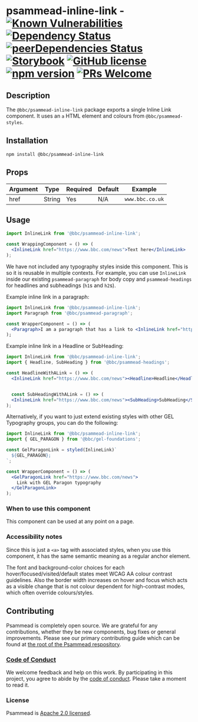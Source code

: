 # psammead-inline-link - [![Known Vulnerabilities](https://snyk.io/test/github/bbc/psammead/badge.svg?targetFile=packages%2Fcomponents%2Fpsammead-inline-link%2Fpackage.json)](https://snyk.io/test/github/bbc/psammead?targetFile=packages%2Fcomponents%2Fpsammead-inline-link%2Fpackage.json) [![Dependency Status](https://david-dm.org/bbc/psammead.svg?path=packages/components/psammead-inline-link)](https://david-dm.org/bbc/psammead?path=packages/components/psammead-inline-link) [![peerDependencies Status](https://david-dm.org/bbc/psammead/peer-status.svg?path=packages/components/psammead-inline-link)](https://david-dm.org/bbc/psammead?path=packages/components/psammead-inline-link&type=peer) [![Storybook](https://raw.githubusercontent.com/storybooks/brand/master/badge/badge-storybook.svg?sanitize=true)](https://bbc.github.io/psammead/?path=/story/inlinelink--default) [![GitHub license](https://img.shields.io/badge/license-Apache%202.0-blue.svg)](https://github.com/bbc/psammead/blob/latest/LICENSE) [![npm version](https://img.shields.io/npm/v/@bbc/psammead-inline-link.svg)](https://www.npmjs.com/package/@bbc/psammead-inline-link) [![PRs Welcome](https://img.shields.io/badge/PRs-welcome-brightgreen.svg)](https://reactjs.org/docs/how-to-contribute.html#your-first-pull-request)

## Description

The `@bbc/psammead-inline-link` package exports a single Inline Link component. It uses an `a` HTML element and colours from `@bbc/psammead-styles`.

## Installation

`npm install @bbc/psammead-inline-link`

## Props

| Argument | Type   | Required | Default | Example         |
| -------- | ------ | -------- | ------- | --------------- |
| href     | String | Yes      | N/A     | `www.bbc.co.uk` |

## Usage

```jsx
import InlineLink from '@bbc/psammead-inline-link';

const WrappingComponent = () => (
  <InlineLink href="https://www.bbc.com/news">Text here</InlineLink>
);
```

We have not included any typography styles inside this component. This is so it is reusable in multiple contexts. For example, you can use `InlineLink` inside our existing `psammead-paragraph` for body copy and `psammead-headings` for headlines and subheadings (`h1`s and `h2`s).

Example inline link in a paragraph:

```jsx
import InlineLink from '@bbc/psammead-inline-link';
import Paragraph from '@bbc/psammead-paragraph';

const WrapperComponent = () => (
  <Paragraph>I am a paragraph that has a link to <InlineLink href="https://www.bbc.com/news">the BBC News front page</InlineLink>.<Paragraph>
);
```

Example inline link in a Headline or SubHeading:

```jsx
import InlineLink from '@bbc/psammead-inline-link';
import { Headline, SubHeading } from '@bbc/psammead-headings';

const HeadlineWithALink = () => (
  <InlineLink href="https://www.bbc.com/news"><Headline>Headline</Headline></InlineLink>


  const SubHeadingWithALink = () => (
  <InlineLink href="https://www.bbc.com/news"><SubHeading>SubHeading</SubHeading></InlineLink>
);
```

Alternatively, if you want to just extend existing styles with other GEL Typography groups, you can do the following:

```jsx
import InlineLink from '@bbc/psammead-inline-link';
import { GEL_PARAGON } from '@bbc/gel-foundations';

const GelParagonLink = styled(InlineLink)`
  ${GEL_PARAGON};
`;

const WrapperComponent = () => (
  <GelParagonLink href="https://www.bbc.com/news">
    Link with GEL Paragon typography
  </GelParagonLink>
);
```

### When to use this component

This component can be used at any point on a page.

<!-- ### When not to use this component -->

### Accessibility notes

Since this is just a `<a>` tag with associated styles, when you use this component, it has the same semantic meaning as a regular anchor element.

The font and background-color choices for each hover/focused/visited/default states meet WCAG AA colour contrast guidelines. Also the border width increases on hover and focus which acts as a visible change that is not colour dependent for high-contrast modes, which often override colours/styles.

## Contributing

Psammead is completely open source. We are grateful for any contributions, whether they be new components, bug fixes or general improvements. Please see our primary contributing guide which can be found at [the root of the Psammead respository](https://github.com/bbc/psammead/blob/latest/CONTRIBUTING.md).

### [Code of Conduct](https://github.com/bbc/psammead/blob/latest/CODE_OF_CONDUCT.md)

We welcome feedback and help on this work. By participating in this project, you agree to abide by the [code of conduct](https://github.com/bbc/psammead/blob/latest/CODE_OF_CONDUCT.md). Please take a moment to read it.

### License

Psammead is [Apache 2.0 licensed](https://github.com/bbc/psammead/blob/latest/LICENSE).

